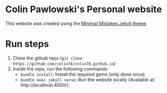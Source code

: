 # Colin Pawlowski's Personal website
This website was created using the [Minimal Mistakes Jekyll theme](https://mmistakes.github.io/minimal-mistakes/).

# Run steps
1. Clone the github repo (`git clone https://github.com/colin78/colin78.github.io`)
2. Inside the repo, run the following commands:
   - `bundle install`: Install the required gems (only done once).
   - `bundle exec jekyll serve`: Run the website locally (Available at: http://localhost:4000/).